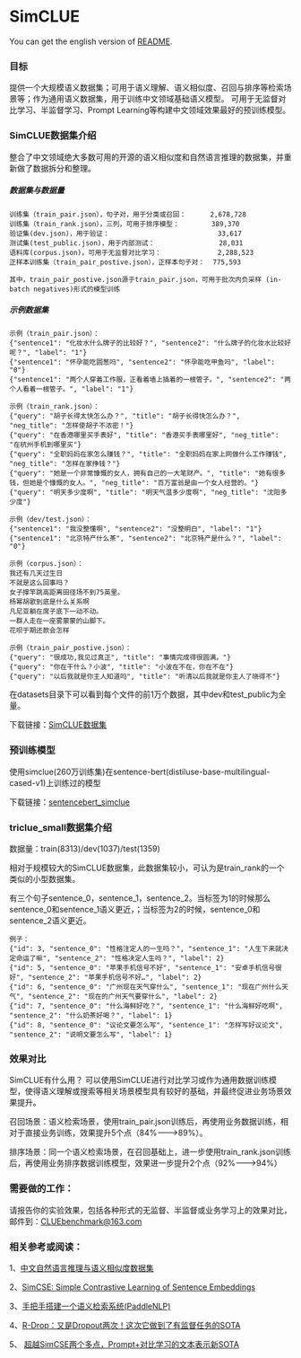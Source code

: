 # SimCLUE

You can get the english version of [README](README_EN.md).

### 目标
提供一个大规模语义数据集；可用于语义理解、语义相似度、召回与排序等检索场景等；作为通用语义数据集，用于训练中文领域基础语义模型。
可用于无监督对比学习、半监督学习、Prompt Learning等构建中文领域效果最好的预训练模型。

### SimCLUE数据集介绍

整合了中文领域绝大多数可用的开源的语义相似度和自然语言推理的数据集，并重新做了数据拆分和整理。

##### 数据集与数据量
    训练集（train_pair.json），句子对，用于分类或召回：      2,678,728
    训练集（train_rank.json），三列，可用于排序模型：        389,370
    验证集(dev.json)，用于验证：                           33,617
    测试集(test_public.json)，用于内部测试：                28,031
    语料库(corpus.json)，可用于无监督对比学习：              2,288,523
    正样本训练集（train_pair_postive.json），正样本句子对：  775,593

    其中，train_pair_postive.json源于train_pair.json，可用于批次内负采样 (in-batch negatives)形式的模型训练

##### 示例数据集

    示例（train_pair.json）：
    {"sentence1": "化妆水什么牌子的比较好？", "sentence2": "什么牌子的化妆水比较好呢？", "label": "1"}
    {"sentence1": "怀孕能吃圆葱吗", "sentence2": "怀孕能吃甲鱼吗", "label": "0"}
    {"sentence1": "两个人穿着工作服，正看着墙上插着的一根管子。", "sentence2": "两个人看着一根管子。", "label": "1"}
    
    示例（train_rank.json）：
    {"query": "胡子长得太快怎么办？", "title": "胡子长得快怎么办？", "neg_title": "怎样使胡子不浓密！"}
    {"query": "在香港哪里买手表好", "title": "香港买手表哪里好", "neg_title": "在杭州手机到哪里买"}
    {"query": "全职妈妈在家怎么赚钱？", "title": "全职妈妈在家上网做什么工作赚钱", "neg_title": "怎样在家挣钱？"}
    {"query": "她是一个非常慷慨的女人，拥有自己的一大笔财产。", "title": "她有很多钱，但她是个慷慨的女人。", "neg_title": "百万富翁是由一个女人经营的。"}
    {"query": "明天多少度啊", "title": "明天气温多少度啊", "neg_title": "沈阳多少度"}
    
    示例（dev/test.json）：
    {"sentence1": "我没整懂啊", "sentence2": "没整明白", "label": "1"}
    {"sentence1": "北京特产什么茶", "sentence2": "北京特产是什么？", "label": "0"}
    
    示例（corpus.json）：
    我还有几天过生日
    不就是这么回事吗？
    女子撑竿跳高距离田径场不到75英里。
    杨幂胡歌到底是什么关系啊
    凡尼亚躺在席子底下一动不动。
    一群人走在一座雾蒙蒙的山脚下。
    花呗于期还款会怎样
    
    示例（train_pair_postive.json）：
    {"query": "很成功,我见过真正", "title": "事情完成得很圆满。"}
    {"query": "你在干什么？小波", "title": "小波在不在，你在不在"}
    {"query": "以后我就是你主人知道吗", "title": "听清以后我就是你主人了晓得不"}
    


在datasets目录下可以看到每个文件的前1万个数据，其中dev和test_public为全量。

下载链接：<a href='https://storage.googleapis.com/cluebenchmark/tasks/simclue_public.zip'>SimCLUE数据集</a>
    

### 预训练模型
使用simclue(260万训练集)在sentence-bert(distiluse-base-multilingual-cased-v1)上训练过的模型

下载链接：<a href='https://storage.googleapis.com/cluebenchmark/pretrained_models/sentencebert_simclue.zip'>sentencebert_simclue</a>

### triclue_small数据集介绍
数据量：train(8313)/dev(1037)/test(1359)

相对于规模较大的SimCLUE数据集，此数据集较小，可认为是train_rank的一个类似的小型数据集。

有三个句子sentence_0，sentence_1，sentence_2。当标签为1的时候那么sentence_0和sentence_1语义更近，；当标签为2的时候，sentence_0和sentence_2语义更近。

    例子：
    {"id": 3, "sentence_0": "性格注定人的一生吗？", "sentence_1": "人生下来就决定命运了嘛", "sentence_2": "性格决定人生吗？", "label": 2}
    {"id": 5, "sentence_0": "苹果手机信号不好", "sentence_1": "安卓手机信号很好", "sentence_2": "苹果手机信号不好…", "label": 2}
    {"id": 6, "sentence_0": "广州现在天气穿什么", "sentence_1": "现在广州什么天气", "sentence_2": "现在的广州天气要穿什么", "label": 2}
    {"id": 7, "sentence_0": "什么海鲜好吃？", "sentence_1": "什么海鲜好吃啊", "sentence_2": "什么奶茶好喝？", "label": 1}
    {"id": 8, "sentence_0": "议论文要怎么写", "sentence_1": "怎样写好议论文", "sentence_2": "说明文要怎么写", "label": 1}

### 效果对比

SimCLUE有什么用？
可以使用SimCLUE进行对比学习或作为通用数据训练模型，使得语义理解或搜索等相关场景模型具有较好的基础，并最终促进业务场景效果提升。

召回场景：语义检索场景，使用train_pair.json训练后，再使用业务数据训练，相对于直接业务训练，效果提升5个点（84%--->89%）。

排序场景：同一个语义检索场景，在召回基础上，进一步使用train_rank.json训练后，再使用业务排序数据训练模型，效果进一步提升2个点（92%--->94%）

### 需要做的工作：

请报告你的实验效果，包括各种形式的无监督、半监督或业务学习上的效果对比，邮件到：CLUEbenchmark@163.com


### 相关参考或阅读：

1、<a href='https://github.com/zejunwang1/CSTS'>中文自然语言推理与语义相似度数据集</a>

2、<a href='https://arxiv.org/abs/2104.08821'>SimCSE: Simple Contrastive Learning of Sentence Embeddings</a>

3、<a href='https://github.com/PaddlePaddle/PaddleNLP/tree/develop/applications/neural_search'>手把手搭建一个语义检索系统(PaddleNLP)</a>

4、<a href='https://spaces.ac.cn/archives/8496'>R-Drop：又是Dropout两次！这次它做到了有监督任务的SOTA</a>

5、 <a href='https://mp.weixin.qq.com/s/Ttcxna3qa1ym1U__jmnwbQ'>超越SimCSE两个多点，Prompt+对比学习的文本表示新SOTA</a>

